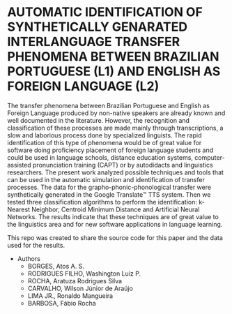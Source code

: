 # AUTOMATIC IDENTIFICATION OF SYNTHETICALLY  GENARATED INTERLANGUAGE TRANSFER PHENOMENA BETWEEN BRAZILIAN PORTUGUESE (L1) AND ENGLISH AS FOREIGN LANGUAGE (L2)

The transfer phenomena between Brazilian Portuguese and English as Foreign Language produced by non-native speakers are already known and well documented in the literature. However, the recognition and classification of these processes are made mainly through transcriptions, a slow and laborious process done by specialized linguists. The rapid identification of this type of phenomena would be of great value for software doing proficiency placement of foreign language students and could be used in language schools, distance education systems, computer-assisted pronunciation training (CAPT) or by autodidacts and linguistics researchers. The present work analyzed possible techniques and tools that can be used in the automatic simulation and identification of transfer processes. The data for the grapho-phonic-phonological transfer were synthetically generated in the Google Translate™ TTS system. Then we tested three classification algorithms to perform the identification: k-Nearest Neighbor, Centroid Minimum Distance and Artificial Neural Networks. The results indicate that these techniques are of great value to the linguistics area and for new software applications in language learning.

This repo was created to share the source code for this paper and the data used for the results.

- Authors
	- BORGES, Atos A. S.
	- RODRIGUES FILHO, Washington Luiz P.
	- ROCHA, Aratuza Rodrigues Silva
	- CARVALHO, Wilson Júnior de Araújo
	- LIMA JR., Ronaldo Mangueira
	- BARBOSA, Fábio Rocha
